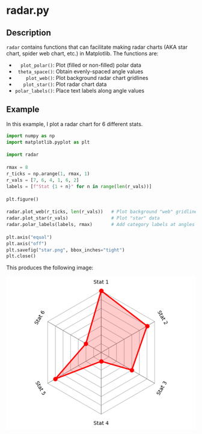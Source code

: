 # radar.py

## Description

`radar` contains functions that can facilitate making radar charts (AKA star chart, spider web chart, etc.) in Matplotlib.
The functions are:
- `  plot_polar()`: Plot (filled or non-filled) polar data
- ` theta_space()`: Obtain evenly-spaced angle values
- `    plot_web()`: Plot background radar chart gridlines
- `   plot_star()`: Plot radar chart data
- `polar_labels()`: Place text labels along angle values

## Example

In this example, I plot a radar chart for 6 different stats.

```python
import numpy as np
import matplotlib.pyplot as plt

import radar

rmax = 8
r_ticks = np.arange(1, rmax, 1)
r_vals = [7, 6, 4, 1, 6, 2]
labels = [f"Stat {1 + n}" for n in range(len(r_vals))]

plt.figure()

radar.plot_web(r_ticks, len(r_vals))   # Plot background "web" gridlines
radar.plot_star(r_vals)                # Plot "star" data
radar.polar_labels(labels, rmax)       # Add category labels at angles

plt.axis("equal")
plt.axis("off")
plt.savefig("star.png", bbox_inches="tight")
plt.close()

```

This produces the following image:

![star.png](../examples/star.png)
